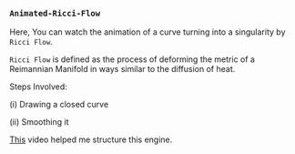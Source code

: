 ### ```Animated-Ricci-Flow```
Here, You can watch the animation of a curve turning into a singularity by ```Ricci Flow```.    
 

```Ricci Flow``` is defined as the process of deforming the metric of a Reimannian Manifold in ways similar to the diffusion of heat.

Steps Involved: 

(i) Drawing a closed curve  

(ii) Smoothing it   
     
[This](https://www.youtube.com/watch?v=hwOCqA9Xw6A) video helped me structure this engine.
   
  
 
